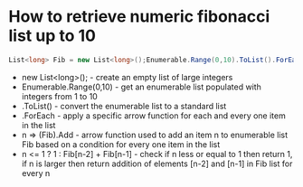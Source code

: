 # How to retrieve numeric fibonacci list up to 10

``` C#
List<long> Fib = new List<long>();Enumerable.Range(0,10).ToList().ForEach(n => (Fib).Add(n <= 1 ? 1 : Fib[n-2] + Fib[n-1]));
```
- new List\<long>(); - create an empty list of large integers
- Enumerable.Range(0,10) - get an enumerable list populated with integers from 1 to 10
- .ToList() - convert the enumerable list to a standard list
- .ForEach - apply a specific arrow function for each and every one item in the list
- n => (Fib).Add - arrow function used to add an item n to enumerable list Fib based on a condition for every one item in the list
- n <= 1 ? 1 : Fib[n-2] + Fib[n-1] - check if n less or equal to 1 then return 1, if n is larger then return addition of elements [n-2] and [n-1] in Fib list for every n
